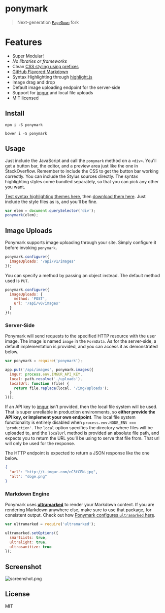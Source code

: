 # ponymark

> Next-generation [`PageDown`][1] fork

# Features

- Super Modular!
- _No libraries or frameworks_
- Clean [CSS styling using prefixes][8]
- [GitHub Flavored Markdown][7]
- Syntax Highlighting through [highlight.js][6]
- Image drag and drop
- Default image uploading endpoint for the server-side
- Support for [imgur][5] and local file uploads
- MIT licensed

## Install

```shell
npm i -S ponymark
```

```shell
bower i -S ponymark
```

## Usage

Just include the JavaScript and call the `ponymark` method on a `<div>`. You'll get a button bar, the editor, and a preview area just like the one in StackOverflow. Remember to include the CSS to get the button bar working correctly. You can include the Stylus sources directly. The syntax highlighting styles come bundled separately, so that you can pick any other you want.

[Test syntax highlighting themes here][2], then [download them here][3]. Just include the style files as is, and you'll be fine.

```js
var elem = document.querySelector('div');
ponymark(elem);
```

## Image Uploads

Ponymark supports image uploading through your site. Simply configure it before invoking `ponymark`.

```js
ponymark.configure({
  imageUploads: '/api/v1/images'
});
```

You can specify a method by passing an object instead. The default method used is `PUT`.

```js
ponymark.configure({
  imageUploads: {
    method: 'POST',
    url: '/api/v0/images'
  }
});
```

### Server-Side

Ponymark will send requests to the specified HTTP resource with the user image. The image is named `image` in the `FormData`. As for the server-side, a default implementation is provided, and you can access it as demonstrated below.

```js
var ponymark = require('ponymark');

app.put('/api/images', ponymark.images({
  imgur: process.env.IMGUR_API_KEY,
  local: path.resolve('./uploads'),
  localUrl: function (file) {
    return file.replace(local, '/img/uploads');
  }
}));
```

If an API key to [imgur][5] isn't provided, then the local file system will be used. That is super unreliable in production environments, so **either provide the API key, or implement your own endpoint**. The local file system functionality is entirely disabled when `process.env.NODE_ENV === 'production'`. The `local` option specifies the directory where files will be uploaded to, and the `localUrl` method is provided an absolute file path, and expects you to return the URL you'll be using to serve that file from. That url will only be used for the response.

The HTTP endpoint is expected to return a JSON response like the one below.

```json
{
  "url": "http://i.imgur.com/cC3fCEN.jpg",
  "alt": "doge.png"
}
```

### Markdown Engine

Ponymark uses [**ultramarked**][9] to render your Markdown content. If you are rendering Markdown anywhere else, make sure to use that package, for consistent output. Check out how [Ponymark configures `ultramarked` here][10].

```js
var ultramarked = require('ultramarked');

ultramarked.setOptions({
  smartLists: true,
  ultralight: true,
  ultrasanitize: true
});
```

## Screenshot

![screenshot.png][4]

## License

MIT

[1]: https://code.google.com/p/pagedown/ "PageDown: A JavaScript Markdown converter and editor"
[2]: http://highlightjs.org/static/test.html
[3]: https://github.com/isagalaev/highlight.js/tree/master/src/styles
[4]: http://i.imgur.com/BTmLVPR.png
[5]: http://imgur.com
[6]: https://github.com/isagalaev/highlight.js
[7]: http://github.github.com/github-flavored-markdown/
[8]: http://blog.ponyfoo.com/2014/05/17/css-the-good-parts "CSS: The Good Parts"
[9]: https://github.com/bevacqua/ultramarked
[10]: https://github.com/bevacqua/ponymark/blob/master/src/parse.js
